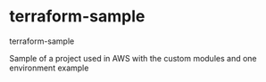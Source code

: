 # terraform-sample
terraform-sample


Sample of a project used in AWS with the custom modules and one environment example
